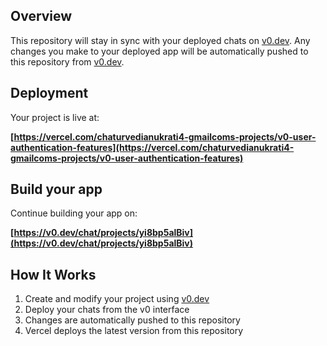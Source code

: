 ## Overview

This repository will stay in sync with your deployed chats on [v0.dev](https://v0.dev).
Any changes you make to your deployed app will be automatically pushed to this repository from [v0.dev](https://v0.dev).

## Deployment

Your project is live at:

**[https://vercel.com/chaturvedianukrati4-gmailcoms-projects/v0-user-authentication-features](https://vercel.com/chaturvedianukrati4-gmailcoms-projects/v0-user-authentication-features)**

## Build your app

Continue building your app on:

**[https://v0.dev/chat/projects/yi8bp5alBiv](https://v0.dev/chat/projects/yi8bp5alBiv)**

## How It Works

1. Create and modify your project using [v0.dev](https://v0.dev)
2. Deploy your chats from the v0 interface
3. Changes are automatically pushed to this repository
4. Vercel deploys the latest version from this repository
